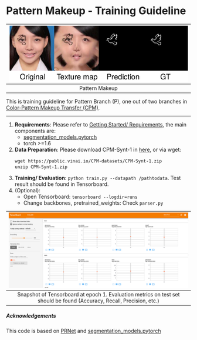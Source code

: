 # Pattern Makeup - Training Guideline

| ![pattern_segmentation.png](../imgs/pattern_segmentation.png) | 
|:--:| 
| Pattern Makeup | Pattern Segmentation Model|

This is training guideline for Pattern Branch (P), one out of two branches in [Color-Pattern Makeup Transfer (CPM)](../README.md).

---

1. **Requirements**: Please refer to [Getting Started/ Requirements](../README.md), the main components are:
	- [segmentation_models.pytorch](https://github.com/qubvel/segmentation_models.pytorch)
	- torch >=1.6
1. **Data Preparation**: Please download CPM-Synt-1 in [here](https://public.vinai.io/CPM-datasets/CPM-Synt-1.zip), or via wget:
	```
	wget https://public.vinai.io/CPM-datasets/CPM-Synt-1.zip
	unzip CPM-Synt-1.zip
	```
1. **Training/ Evaluation**: `python train.py --datapath /pathtodata`. Test result should be found in Tensorboard.
1. (Optional):
	- Open Tensorboard: `tensorboard --logdir=runs`
	- Change backbones, pretrained_weights: Check `parser.py`

| ![snapshot_tensorboard_pattern.png](snapshot_tensorboard_pattern.png) | 
|:--:| 
| Snapshot of Tensorboard at epoch 1. Evaluation metrics on test set should be found (Accuracy, Recall, Precision, etc.) |


##### Acknowledgements

This code is based on [PRNet](https://github.com/YadiraF/PRNet) and [segmentation_models.pytorch](https://github.com/qubvel/segmentation_models.pytorch)